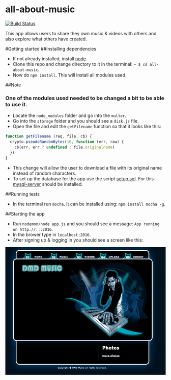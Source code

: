 # all-about-music
[![Build Status](https://travis-ci.org/denvereezy/all-about-music.svg?branch=master)](https://travis-ci.org/denvereezy/all-about-music)

This app allows users to share they own music & videos with others and also explore what others have created.


#Getting started
##Installing dependencies
* If not already installed, install [node](https://www.digitalocean.com/community/tutorials/how-to-install-node-js-on-ubuntu-16-04).
* Clone this repo and change directory to it in the terminal: `~ $ cd all-about-music`.
* Now do `npm install`. This will install all modules used.

##Note
### One of the modules used needed to be changed a bit to be able to use it. 
* Locate the `node_modules` folder and go into the `multer`.
* Go into the `storage` folder and you should see a `disk.js` file.
* Open the file and edit the `getFilename` function so that it looks like this:
 
``` javascript
function getFilename (req, file, cb) {
  crypto.pseudoRandomBytes(16, function (err, raw) {
    cb(err, err ? undefined : file.originalname)
  })
}
```
* This change will allow the user to download a file with its original name instead of random characters.
* To set up the database for the app use the script [setup.sql](./sql/setup.sql). For this [mysql-server](https://www.digitalocean.com/community/tutorials/how-to-install-mysql-on-ubuntu-14-04) should be installed.
 
##Running tests
* In the terminal run `mocha`. It can be installed using: `npm install mocha -g`.

##Starting the app
* Run `nodemon/node app.js` and you should see a message: `App running on http://:::2016`.
* In the brower type in `localhost:2016`.
* After signing up & logging in you should see a screen like this:
<img src="./public/images/home.png" height="400px">


